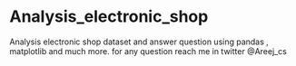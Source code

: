 # Analysis_electronic_shop
Analysis electronic shop dataset and answer question using pandas , matplotlib and much more.
 for any question reach me in twitter @Areej_cs

